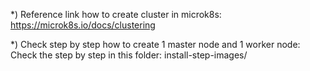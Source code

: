 

*) Reference link how to create cluster in microk8s: 
	 https://microk8s.io/docs/clustering

*) Check step by step how to create 1 master node and 1 worker node:
	 Check the step by step in this folder: install-step-images/